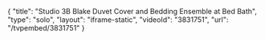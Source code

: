 {
    "title": "Studio 3B Blake Duvet Cover and Bedding Ensemble at Bed Bath",
    "type": "solo",
    "layout": "iframe-static",
    "videoId": "3831751",
    "url": "\/tvpembed\/3831751"
}
